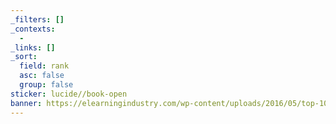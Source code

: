 ```yaml
---
_filters: []
_contexts:
  - 
_links: []
_sort:
  field: rank
  asc: false
  group: false
sticker: lucide//book-open
banner: https://elearningindustry.com/wp-content/uploads/2016/05/top-10-books-every-college-student-read-e1464023124869.jpeg
---
```

